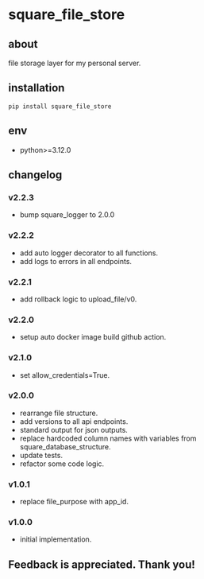 # square_file_store

## about

file storage layer for my personal server.

## installation

```shell
pip install square_file_store
```

## env

- python>=3.12.0

## changelog

### v2.2.3

- bump square_logger to 2.0.0

### v2.2.2

- add auto logger decorator to all functions.
- add logs to errors in all endpoints.

### v2.2.1

- add rollback logic to upload_file/v0.

### v2.2.0

- setup auto docker image build github action.

### v2.1.0

- set allow_credentials=True.

### v2.0.0

- rearrange file structure.
- add versions to all api endpoints.
- standard output for json outputs.
- replace hardcoded column names with variables from square_database_structure.
- update tests.
- refactor some code logic.

### v1.0.1

- replace file_purpose with app_id.

### v1.0.0

- initial implementation.

## Feedback is appreciated. Thank you!
